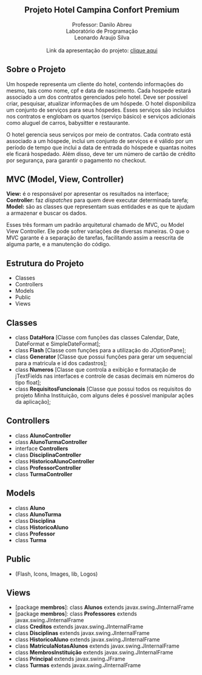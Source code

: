 <h2 align="center">Projeto Hotel Campina Confort Premium</h2>

<p align="center">
Professor: Danilo Abreu<br>
Laboratório de Programação<br>
Leonardo Araujo Silva<br>
<br>
Link da apresentação do projeto: <a href="#" target="_blank">clique aqui</a>
</p>

## Sobre o Projeto

<p>Um hospede representa um cliente do hotel, contendo informações do mesmo, tais como nome, cpf e data de nascimento. Cada hospede estará associado a um dos contratos
gerenciados pelo hotel. Deve ser possível criar, pesquisar, atualizar informações de um hóspede. O hotel disponibiliza um conjunto de serviços para seus hóspedes. Esses serviços são incluídos nos contratos e englobam os quartos (serviço básico) e serviços adicionais
como aluguel de carros, babysitter e restaurante.</p>

<p>O hotel gerencia seus serviços por meio de contratos. Cada contrato está associado a um hóspede, inclui um conjunto de serviços e é válido por um período de tempo que
inclui a data de entrada do hóspede e quantas noites ele ficará hospedado. Além disso, deve ter um número de cartão de crédito por segurança, para garantir o pagamento no checkout.</p>


## MVC (Model, View, Controller)

<strong>View:</strong> é o responsável por apresentar os resultados na interface;<br>
<strong>Controller:</strong> faz <i>dispatches</i> para quem deve executar determinada tarefa;<br>
<strong>Model:</strong> são as classes que representam suas entidades e as que te ajudam a armazenar e buscar os dados.<br>

<p>
Esses três formam um padrão arquitetural chamado de MVC, ou Model View Controller. Ele pode sofrer variações de diversas maneiras. O que o MVC garante é a separação de tarefas, facilitando assim a reescrita de alguma parte, e a manutenção do código. </p>

## Estrutura do Projeto

- Classes
- Controllers
- Models
- Public
- Views

## Classes

- class <strong>DataHora</strong> [Classe com funções das classes Calendar, Date, DateFormat e SimpleDateFormat];
- class <strong>Flash</strong> [Classe com funções para a utilização do JOptionPane];
- class <strong>Generator</strong> [Classe que possui funções para gerar um sequencial para a matricula e id dos cadastros];
- class <strong>Numeros</strong> [Classe que controla a exibição e formatação de jTextFields nas interfaces e controle de casas decimais em números do tipo float];
- class <strong>RequisitosFuncionais</strong> [Classe que possui todos os requisitos do projeto Minha Instituição, com alguns deles é possivel manipular ações da aplicação];
	
	
## Controllers


- class <strong>AlunoController</strong> 
- class <strong>AlunoTurmaController</strong>
- interface <strong>Controllers</strong> 
- class <strong>DisciplinaController</strong>
- class <strong>HistoricoAlunoController</strong> 
- class <strong>ProfessorController</strong> 
- class <strong>TurmaController</strong> 

## Models

- class <strong>Aluno</strong> 
- class <strong>AlunoTurma</strong>
- class <strong>Disciplina</strong>
- class <strong>HistoricoAluno</strong> 
- class <strong>Professor</strong> 
- class <strong>Turma</strong> 

## Public

- (Flash, Icons, Images, lib, Logos)

## Views

- [package <strong>membros</strong>]: class <strong>Alunos</strong> extends javax.swing.JInternalFrame
- [package <strong>membros</strong>]: class <strong>Professores</strong> extends javax.swing.JInternalFrame
- class <strong>Creditos</strong> extends javax.swing.JInternalFrame
- class <strong>Disciplinas</strong> extends javax.swing.JInternalFrame 
- class <strong>HistoricoAluno</strong> extends javax.swing.JInternalFrame 
- class <strong>MatriculaNotasAlunos</strong>  extends javax.swing.JInternalFrame 
- class <strong>MembrosInstituição</strong>  extends javax.swing.JInternalFrame 
- class <strong>Principal</strong> extends javax.swing.JFrame 
- class <strong>Turmas</strong> extends javax.swing.JInternalFrame 


